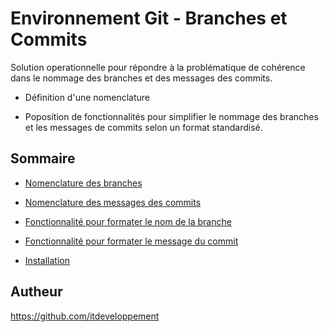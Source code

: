 # Environnement Git - Branches et Commits

Solution operationnelle pour répondre à la problématique de cohérence dans le nommage des branches et des messages des commits.

- Définition d'une nomenclature

- Poposition de fonctionnalités pour simplifier le nommage des branches et les messages de commits selon un format standardisé.

## Sommaire

- [Nomenclature des branches](https://github.com/itdeveloppement/git-nomenclature-branches-commits/blob/develop/git-nomenclature-branches.md)
- [Nomenclature des messages des commits](https://github.com/itdeveloppement/git-nomenclature-branches-commits/blob/develop/git-nomenclature-commits.md)
- [Fonctionnalité pour formater le nom de la branche](https://github.com/itdeveloppement/git-nomenclature-branches-commits/blob/develop/git-fonctionnalites-installation.md)
- [Fonctionnalité pour formater le message du commit](https://github.com/itdeveloppement/git-nomenclature-branches-commits/blob/develop/git-fonctionnalites-installation.md)

- [Installation](https://github.com/itdeveloppement/git-nomenclature-branches-commits/blob/develop/git-fonctionnalites-installation.md#installation)

## Autheur
https://github.com/itdeveloppement
